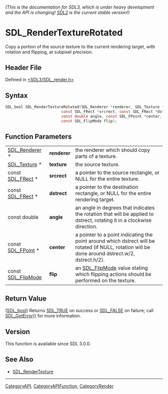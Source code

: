 ###### (This is the documentation for SDL3, which is under heavy development and the API is changing! [SDL2](https://wiki.libsdl.org/SDL2/) is the current stable version!)
# SDL_RenderTextureRotated

Copy a portion of the source texture to the current rendering target, with rotation and flipping, at subpixel precision.

## Header File

Defined in [<SDL3/SDL_render.h>](https://github.com/libsdl-org/SDL/blob/main/include/SDL3/SDL_render.h)

## Syntax

```c
SDL_bool SDL_RenderTextureRotated(SDL_Renderer *renderer, SDL_Texture *texture,
                         const SDL_FRect *srcrect, const SDL_FRect *dstrect,
                         const double angle, const SDL_FPoint *center,
                         const SDL_FlipMode flip);
```

## Function Parameters

|                                    |              |                                                                                                                                                  |
| ---------------------------------- | ------------ | ------------------------------------------------------------------------------------------------------------------------------------------------ |
| [SDL_Renderer](SDL_Renderer) *     | **renderer** | the renderer which should copy parts of a texture.                                                                                               |
| [SDL_Texture](SDL_Texture) *       | **texture**  | the source texture.                                                                                                                              |
| const [SDL_FRect](SDL_FRect) *     | **srcrect**  | a pointer to the source rectangle, or NULL for the entire texture.                                                                               |
| const [SDL_FRect](SDL_FRect) *     | **dstrect**  | a pointer to the destination rectangle, or NULL for the entire rendering target.                                                                 |
| const double                       | **angle**    | an angle in degrees that indicates the rotation that will be applied to dstrect, rotating it in a clockwise direction.                           |
| const [SDL_FPoint](SDL_FPoint) *   | **center**   | a pointer to a point indicating the point around which dstrect will be rotated (if NULL, rotation will be done around dstrect.w/2, dstrect.h/2). |
| const [SDL_FlipMode](SDL_FlipMode) | **flip**     | an [SDL_FlipMode](SDL_FlipMode) value stating which flipping actions should be performed on the texture.                                         |

## Return Value

([SDL_bool](SDL_bool)) Returns [SDL_TRUE](SDL_TRUE) on success or
[SDL_FALSE](SDL_FALSE) on failure; call [SDL_GetError](SDL_GetError)() for
more information.

## Version

This function is available since SDL 3.0.0.

## See Also

- [SDL_RenderTexture](SDL_RenderTexture)

----
[CategoryAPI](CategoryAPI), [CategoryAPIFunction](CategoryAPIFunction), [CategoryRender](CategoryRender)

